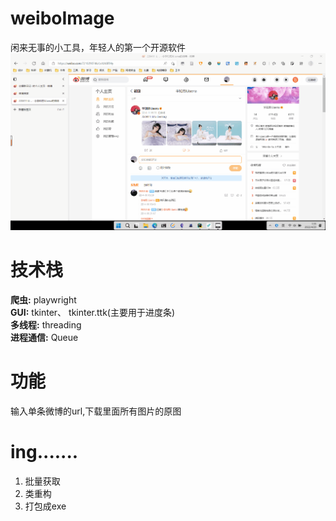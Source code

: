 # weiboImage
闲来无事的小工具，年轻人的第一个开源软件
![](./动画.gif)
# 技术栈
**爬虫:**  playwright <br>
**GUI:**  tkinter、 tkinter.ttk(主要用于进度条)<br>
**多线程:** threading <br>
**进程通信:** Queue
# 功能
输入单条微博的url,下载里面所有图片的原图

# ing.......
1. 批量获取
2. 类重构
3. 打包成exe
